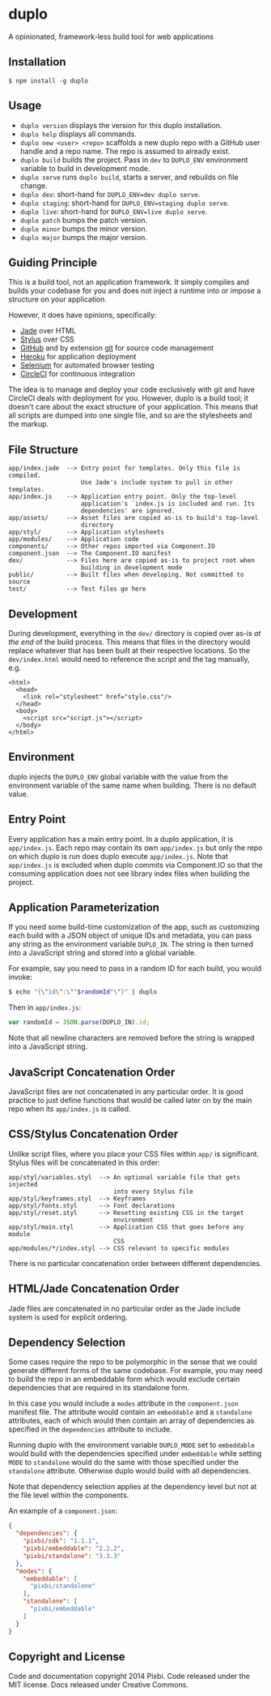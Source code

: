 # duplo

A opinionated, framework-less build tool for web applications


## Installation

    $ npm install -g duplo


## Usage

* `duplo version` displays the version for this duplo installation.
* `duplo help` displays all commands.
* `duplo new <user> <repo>` scaffolds a new duplo repo with a GitHub user
  handle and a repo name. The repo is assumed to already exist.
* `duplo build` builds the project. Pass in `dev` to `DUPLO_ENV` environment
  variable to build in development mode.
* `duplo serve` runs `duplo build`, starts a server, and rebuilds on file
  change.
* `duplo dev`: short-hand for `DUPLO_ENV=dev duplo serve`.
* `duplo staging`: short-hand for `DUPLO_ENV=staging duplo serve`.
* `duplo live`: short-hand for `DUPLO_ENV=live duplo serve`.
* `duplo patch` bumps the patch version.
* `duplo minor` bumps the minor version.
* `duplo major` bumps the major version.


## Guiding Principle

This is a build tool, not an application framework. It simply compiles and
builds your codebase for you and does not inject a runtime into or impose a
structure on your application.

However, it does have opinions, specifically:

* [Jade](http://jade-lang.com/) over HTML
* [Stylus](http://learnboost.github.io/stylus/) over CSS
* [GitHub](http://github.com/) and by extension [git](http://git-scm.com/) for
  source code management
* [Heroku](https://www.heroku.com/) for application deployment
* [Selenium](http://docs.seleniumhq.org/) for automated browser testing
* [CircleCI](https://circleci.com/) for continuous integration

The idea is to manage and deploy your code exclusively with git and have
CircleCI deals with deployment for you. However, duplo is a build tool; it
doesn't care about the exact structure of your application. This means that all
scripts are dumped into one single file, and so are the stylesheets and the
markup.


## File Structure

    app/index.jade  --> Entry point for templates. Only this file is compiled.
                        Use Jade's include system to pull in other templates.
    app/index.js    --> Application entry point. Only the top-level
                        application's `index.js is included and run. Its
                        dependencies' are ignored.
    app/assets/     --> Asset files are copied as-is to build's top-level
                        directory
    app/styl/       --> Application stylesheets
    app/modules/    --> Application code
    components/     --> Other repos imported via Component.IO
    component.json  --> The Component.IO manifest
    dev/            --> Files here are copied as-is to project root when
                        building in development mode
    public/         --> Built files when developing. Not committed to source
    test/           --> Test files go here


## Development

During development, everything in the `dev/` directory is copied over as-is *at
the end* of the build process. This means that files in the directory would
replace whatever that has been built at their respective locations. So the
`dev/index.html` would need to reference the script and the tag manually, e.g.

    <html>
      <head>
        <link rel="stylesheet" href="style.css"/>
      </head>
      <body>
        <script src="script.js"></script>
      </body>
    </html>


## Environment

duplo injects the `DUPLO_ENV` global variable with the value from the
environment variable of the same name when building. There is no default value.


## Entry Point

Every application has a main entry point. In a duplo application, it is
`app/index.js`. Each repo may contain its own `app/index.js` but only the repo
on which duplo is run does duplo execute `app/index.js`. Note that
`app/index.js` is excluded when duplo commits via Component.IO so that the
consuming application does not see library index files when building the
project.


## Application Parameterization

If you need some build-time customization of the app, such as customizing each
build with a JSON object of unique IDs and metadata, you can pass any string
as the environment variable `DUPLO_IN`. The string is then turned into a
JavaScript string and stored into a global variable.

For example, say you need to pass in a random ID for each build, you would
invoke:

```sh
$ echo "{\"id\":\""$randomId"\"}" | duplo
```

Then in `app/index.js`:

```js
var randomId = JSON.parse(DUPLO_IN).id;
```

Note that all newline characters are removed before the string is wrapped into
a JavaScript string.


## JavaScript Concatenation Order

JavaScript files are not concatenated in any particular order. It is good
practice to just define functions that would be called later on by the main
repo when its `app/index.js` is called.


## CSS/Stylus Concatenation Order

Unlike script files, where you place your CSS files within `app/` is
significant. Stylus files will be concatenated in this order:

    app/styl/variables.styl  --> An optional variable file that gets injected
                                 into every Stylus file
    app/styl/keyframes.styl  --> Keyframes
    app/styl/fonts.styl      --> Font declarations
    app/styl/reset.styl      --> Resetting existing CSS in the target
                                 environment
    app/styl/main.styl       --> Application CSS that goes before any module
                                 CSS
    app/modules/*/index.styl --> CSS relevant to specific modules

There is no particular concatenation order between different dependencies.


## HTML/Jade Concatenation Order

Jade files are concatenated in no particular order as the Jade include system
is used for explicit ordering.


## Dependency Selection

Some cases require the repo to be polymorphic in the sense that we could
generate different forms of the same codebase. For example, you may need to
build the repo in an embeddable form which would exclude certain dependencies
that are required in its standalone form.

In this case you would include a `modes` attribute in the `component.json`
manifest file. The attribute would contain an `embeddable` and a `standalone`
attributes, each of which would then contain an array of dependencies as
specified in the `dependencies` attribute to include.

Running duplo with the environment variable `DUPLO_MODE` set to `embeddable`
would build with the dependencies specified under `embeddable` while setting
`MODE` to `standalone` would do the same with those specified under the
`standalone` attribute. Otherwise duplo would build with all dependencies.

Note that dependency selection applies at the dependency level but not at the
file level within the components.

An example of a `component.json`:

```json
{
  "dependencies": {
    "pixbi/sdk": "1.1.1",
    "pixbi/embeddable": "2.2.2",
    "pixbi/standalone": "3.3.3"
  },
  "modes": {
    "embeddable": [
      "pixbi/standalone"
    ],
    "standalone": [
      "pixbi/embeddable"
    ]
  }
}
```


## Copyright and License

Code and documentation copyright 2014 Pixbi. Code released under the MIT
license. Docs released under Creative Commons.
